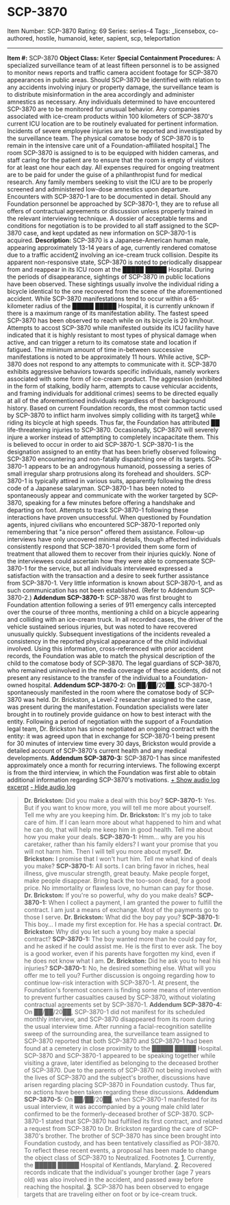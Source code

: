 # SCP-3870
Item Number: SCP-3870
Rating: 69
Series: series-4
Tags: _licensebox, co-authored, hostile, humanoid, keter, sapient, scp, teleportation

---

**Item #:** SCP-3870
**Object Class:** Keter
**Special Containment Procedures:** A specialized surveillance team of at least fifteen personnel is to be assigned to monitor news reports and traffic camera accident footage for SCP-3870 appearances in public areas. Should SCP-3870 be identified with relation to any accidents involving injury or property damage, the surveillance team is to distribute misinformation in the area accordingly and administer amnestics as necessary. Any individuals determined to have encountered SCP-3870 are to be monitored for unusual behavior.
Any companies associated with ice-cream products within 100 kilometers of SCP-3870's current ICU location are to be routinely evaluated for pertinent information. Incidents of severe employee injuries are to be reported and investigated by the surveillance team.
The physical comatose body of SCP-3870 is to remain in the intensive care unit of a Foundation-affiliated hospital.[1](javascript:;) The room SCP-3870 is assigned to is to be equipped with hidden cameras, and staff caring for the patient are to ensure that the room is empty of visitors for at least one hour each day. All expenses required for ongoing treatment are to be paid for under the guise of a philanthropist fund for medical research. Any family members seeking to visit the ICU are to be properly screened and administered low-dose amnestics upon departure.
Encounters with SCP-3870-1 are to be documented in detail. Should any Foundation personnel be approached by SCP-3870-1, they are to refuse all offers of contractual agreements or discussion unless properly trained in the relevant interviewing technique. A dossier of acceptable terms and conditions for negotiation is to be provided to all staff assigned to the SCP-3870 case, and kept updated as new information on SCP-3870-1 is acquired.
**Description:** SCP-3870 is a Japanese-American human male, appearing approximately 13-14 years of age, currently rendered comatose due to a traffic accident[2](javascript:;) involving an ice-cream truck collision. Despite its apparent non-responsive state, SCP-3870 is noted to periodically disappear from and reappear in its ICU room at the █████ █████ Hospital.
During the periods of disappearance, sightings of SCP-3870 in public locations have been observed. These sightings usually involve the individual riding a bicycle identical to the one recovered from the scene of the aforementioned accident. While SCP-3870 manifestations tend to occur within a 65-kilometer radius of the █████ █████ Hospital, it is currently unknown if there is a maximum range of its manifestation ability. The fastest speed SCP-3870 has been observed to reach while on its bicycle is 20 km/hour.
Attempts to accost SCP-3870 while manifested outside its ICU facility have indicated that it is highly resistant to most types of physical damage when active, and can trigger a return to its comatose state and location if fatigued. The minimum amount of time in-between successive manifestations is noted to be approximately 11 hours. While active, SCP-3870 does not respond to any attempts to communicate with it.
SCP-3870 exhibits aggressive behaviors towards specific individuals, namely workers associated with some form of ice-cream product. The aggression (exhibited in the form of stalking, bodily harm, attempts to cause vehicular accidents, and framing individuals for additional crimes) seems to be directed equally at all of the aforementioned individuals regardless of their background history.
Based on current Foundation records, the most common tactic used by SCP-3870 to inflict harm involves simply colliding with its target[3](javascript:;) while riding its bicycle at high speeds. Thus far, the Foundation has attributed ██ life-threatening injuries to SCP-3870.
Occasionally, SCP-3870 will severely injure a worker instead of attempting to completely incapacitate them. This is believed to occur in order to aid SCP-3870-1.
SCP-3870-1 is the designation assigned to an entity that has been briefly observed following SCP-3870 encountering and non-fatally dispatching one of its targets. SCP-3870-1 appears to be an androgynous humanoid, possessing a series of small irregular sharp protrusions along its forehead and shoulders. SCP-3870-1 is typically attired in various suits, apparently following the dress code of a Japanese salaryman. SCP-3870-1 has been noted to spontaneously appear and communicate with the worker targeted by SCP-3870, speaking for a few minutes before offering a handshake and departing on foot.
Attempts to track SCP-3870-1 following these interactions have proven unsuccessful. When questioned by Foundation agents, injured civilians who encountered SCP-3870-1 reported only remembering that "a nice person" offered them assistance. Follow-up interviews have only uncovered minimal details, though affected individuals consistently respond that SCP-3870-1 provided them some form of treatment that allowed them to recover from their injuries quickly. None of the interviewees could ascertain how they were able to compensate SCP-3870-1 for the service, but all individuals interviewed expressed a satisfaction with the transaction and a desire to seek further assistance from SCP-3870-1.
Very little information is known about SCP-3870-1, and as such communication has not been established. (Refer to Addendum SCP-3870-2.)
**Addendum SCP-3870-1:** SCP-3870 was first brought to Foundation attention following a series of 911 emergency calls intercepted over the course of three months, mentioning a child on a bicycle appearing and colliding with an ice-cream truck. In all recorded cases, the driver of the vehicle sustained serious injuries, but was noted to have recovered unusually quickly.
Subsequent investigations of the incidents revealed a consistency in the reported physical appearance of the child individual involved. Using this information, cross-referenced with prior accident records, the Foundation was able to match the physical description of the child to the comatose body of SCP-3870.
The legal guardians of SCP-3870, who remained uninvolved in the media coverage of these accidents, did not present any resistance to the transfer of the individual to a Foundation-owned hospital.
**Addendum SCP-3870-2:** On ██/██/20██, SCP-3870-1 spontaneously manifested in the room where the comatose body of SCP-3870 was held. Dr. Brickston, a Level-2 researcher assigned to the case, was present during the manifestation. Foundation specialists were later brought in to routinely provide guidance on how to best interact with the entity.
Following a period of negotiation with the support of a Foundation legal team, Dr. Brickston has since negotiated an ongoing contract with the entity: it was agreed upon that in exchange for SCP-3870-1 being present for 30 minutes of interview time every 30 days, Brickston would provide a detailed account of SCP-3870's current health and any medical developments.
**Addendum SCP-3870-3:** SCP-3870-1 has since manifested approximately once a month for recurring interviews. The following excerpt is from the third interview, in which the Foundation was first able to obtain additional information regarding SCP-3870's motivations.
[\+ Show audio log excerpt](javascript:;)
[\- Hide audio log](javascript:;)
> **Dr. Brickston:** Did you make a deal with this boy?
> **SCP-3870-1:** Yes. But if you want to know more, you will tell me more about yourself. Tell me why are you keeping him.
> **Dr. Brickston:** It's my job to take care of him. If I can learn more about what happened to him and what he can do, that will help me keep him in good health. Tell me about how you make your deals.
> **SCP-3870-1:** Hmm… why are you his caretaker, rather than his family elders? I want your promise that you will not harm him. Then I will tell you more about myself.
> **Dr. Brickston:** I promise that I won't hurt him. Tell me what kind of deals you make?
> **SCP-3870-1:** All sorts. I can bring favor in riches, heal illness, give muscular strength, great beauty. Make people forget, make people disappear. Bring back the too-soon dead, for a good price. No immortality or flawless love, no human can pay for those.
> **Dr. Brickston:** If you're so powerful, why do you make deals?
> **SCP-3870-1:** When I collect a payment, I am granted the power to fulfill the contract. I am just a means of exchange. Most of the payments go to those I serve.
> **Dr. Brickston:** What did the boy pay you?
> **SCP-3870-1:** This boy… I made my first exception for. He has a special contract.
> **Dr. Brickston:** Why did you let such a young boy make a special contract?
> **SCP-3870-1:** The boy wanted more than he could pay for, and he asked if he could assist me. He is the first to ever ask. The boy is a good worker, even if his parents have forgotten my kind, even if he does not know what I am.
> **Dr. Brickston:** Did he ask you to heal his injuries?
> **SCP-3870-1:** No, he desired something else. What will you offer me to tell you?
Further discussion is ongoing regarding how to continue low-risk interaction with SCP-3870-1. At present, the Foundation's foremost concern is finding some means of intervention to prevent further casualties caused by SCP-3870, without violating contractual agreements set by SCP-3870-1.
**Addendum SCP-3870-4:** On ██/██/20██, SCP-3870-1 did not manifest for its scheduled monthly interview, and SCP-3870 disappeared from its room during the usual interview time. After running a facial-recognition satellite sweep of the surrounding area, the surveillance team assigned to SCP-3870 reported that both SCP-3870 and SCP-3870-1 had been found at a cemetery in close proximity to the █████ █████ Hospital. SCP-3870 and SCP-3870-1 appeared to be speaking together while visiting a grave, later identified as belonging to the deceased brother of SCP-3870.
Due to the parents of SCP-3870 not being involved with the lives of SCP-3870 and the subject's brother, discussions have arisen regarding placing SCP-3870 in Foundation custody. Thus far, no actions have been taken regarding these discussions.
**Addendum SCP-3870-5:** On ██/██/20██, when SCP-3870-1 manifested for its usual interview, it was accompanied by a young male child later confirmed to be the formerly-deceased brother of SCP-3870. SCP-3870-1 stated that SCP-3870 had fulfilled its first contract, and related a request from SCP-3870 to Dr. Brickston regarding the care of SCP-3870's brother. The brother of SCP-3870 has since been brought into Foundation custody, and has been tentatively classified as POI-3870.
To reflect these recent events, a proposal has been made to change the object class of SCP-3870 to Neutralized.
Footnotes
[1](javascript:;). Currently, the █████ █████ Hospital of Kentlands, Maryland.
[2](javascript:;). Recovered records indicate that the individual's younger brother (age 7 years old) was also involved in the accident, and passed away before reaching the hospital.
[3](javascript:;). SCP-3870 has been observed to engage targets that are traveling either on foot or by ice-cream truck.